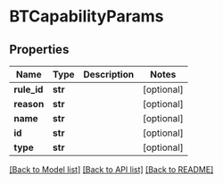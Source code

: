 # BTCapabilityParams

## Properties
Name | Type | Description | Notes
------------ | ------------- | ------------- | -------------
**rule_id** | **str** |  | [optional] 
**reason** | **str** |  | [optional] 
**name** | **str** |  | [optional] 
**id** | **str** |  | [optional] 
**type** | **str** |  | [optional] 

[[Back to Model list]](../README.md#documentation-for-models) [[Back to API list]](../README.md#documentation-for-api-endpoints) [[Back to README]](../README.md)


